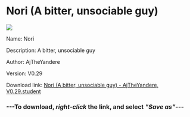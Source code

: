 # Nori (A bitter, unsociable guy)

<img src = "https://raw.githubusercontent.com/Arbiter1223/Daigaku-Gurashi-Custom-Students/master/Students/Files/Nori%20(A%20bitter%2C%20unsociable%20guy).png">

Name: Nori

Description: A bitter, unsociable guy

Author: AjTheYandere

Version: V0.29

Download link: <a href="https://raw.githubusercontent.com/Arbiter1223/Daigaku-Gurashi-Custom-Students/master/Students/Files/Nori%20(A%20bitter%2C%20unsociable%20guy)%20-%20AjTheYandere%2C%20V0.29.student">Nori (A bitter, unsociable guy) - AjTheYandere, V0.29.student</a>

### ---**To download, _right-click_ the link, and select _"Save as"_**---

